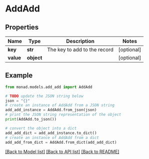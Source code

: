 # AddAdd


## Properties

Name | Type | Description | Notes
------------ | ------------- | ------------- | -------------
**key** | **str** | The key to add to the record | [optional] 
**value** | **object** |  | [optional] 

## Example

```python
from monad.models.add_add import AddAdd

# TODO update the JSON string below
json = "{}"
# create an instance of AddAdd from a JSON string
add_add_instance = AddAdd.from_json(json)
# print the JSON string representation of the object
print(AddAdd.to_json())

# convert the object into a dict
add_add_dict = add_add_instance.to_dict()
# create an instance of AddAdd from a dict
add_add_from_dict = AddAdd.from_dict(add_add_dict)
```
[[Back to Model list]](../README.md#documentation-for-models) [[Back to API list]](../README.md#documentation-for-api-endpoints) [[Back to README]](../README.md)


